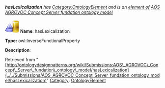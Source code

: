 ___hasLexicalization__ has [Category:OntologyElement](../../Category/OntologyElement "Category:OntologyElement") and is an [element of](../../Property/ElementOf "Property:ElementOf") [AOS AGROVOC Concept Server fundation ontology model](../../Submissions/AOS_AGROVOC_Concept_Server_fundation_ontology_model "Submissions:AOS AGROVOC Concept Server fundation ontology model")_


  




[![ObjectProperty](../../images/thumb/c/c3/ObjectProperty.gif/45px-ObjectProperty.gif)](../../Image/ObjectProperty.gif "ObjectProperty")
__Name__: hasLexicalization 


__Type:__ owl:InverseFunctionalProperty 


__Description__: 





Retrieved from "[http://ontologydesignpatterns.org/wiki/Submissions:AOS\_AGROVOC\_Concept\_Server\_fundation\_ontology\_model/hasLexicalization](../../Submissions/AOS_AGROVOC_Concept_Server_fundation_ontology_model/hasLexicalization)"
 [Category](http://ontologydesignpatterns.org/wiki/Special:Categories "Special:Categories"): [OntologyElement](../../Category/OntologyElement "Category:OntologyElement")